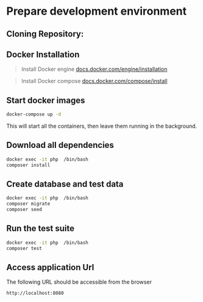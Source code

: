 # Prepare development environment

## Cloning Repository:


## Docker Installation

>Install Docker engine
[docs.docker.com/engine/installation](https://docs.docker.com/engine/installation/)

>Install Docker compose
[docs.docker.com/compose/install](https://docs.docker.com/compose/install/)


## Start docker images

```bash
docker-compose up -d
```

This will start all the containers, then leave them running in the background.

## Download all dependencies

```bash
docker exec -it php  /bin/bash
composer install
```
## Create database and test data
```bash
docker exec -it php  /bin/bash
composer migrate
composer seed
```
## Run the test suite
```bash
docker exec -it php  /bin/bash
composer test
```

## Access application Url

The following URL should be accessible from the browser

```
http://localhost:8080
```
